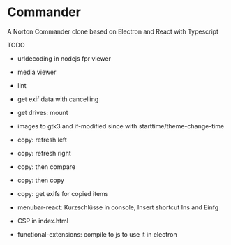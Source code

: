 # Commander
A Norton Commander clone based on Electron and React with Typescript

TODO
* urldecoding in nodejs fpr viewer
* media viewer

* lint

* get exif data with cancelling
* get drives: mount
* images to gtk3 and if-modified since with starttime/theme-change-time

* copy: refresh left 
* copy: refresh right 
* copy: then compare
* copy: then copy
* copy: get exifs for copied items

* menubar-react: Kurzschlüsse in console, Insert shortcut Ins and Einfg

* CSP in index.html

* functional-extensions: compile to js to use it in electron
